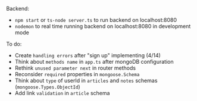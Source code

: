 Backend:
- `npm start` or `ts-node server.ts` to run backend on localhost:8080
- `nodemon` to real time running backend on localhost:8080 in development mode

To do:
- Create `handling errors` after "sign up" implementing (4/14)
- Think about `methods name` in `app.ts` after mongoDB configuration
- Rethink `unused parameter next` in router methods
- Reconsider `required` properties in `mongoose.Schema`
- Think about `type` of userId in `articles` and `notes` schemas (`mongoose.Types.ObjectId`)
- Add link `validation` in `article` schema
